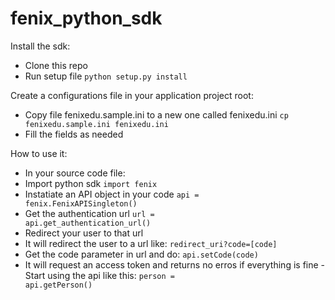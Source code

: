 fenix_python_sdk
================

Install the sdk:
- Clone this repo
- Run setup file
<code>python setup.py install</code>

Create a configurations file in your application project root:
- Copy file fenixedu.sample.ini to a new one called fenixedu.ini
<code>cp fenixedu.sample.ini fenixedu.ini</code>
- Fill the fields as needed

How to use it:
- In your source code file:
- Import python sdk
<code>import fenix</code>
- Instatiate an API object in your code
<code>api = fenix.FenixAPISingleton()</code>
- Get the authentication url
<code>url = api.get_authentication_url()</code>
- Redirect your user to that url
- It will redirect the user to a url like:
<code>redirect_uri?code=[code]</code>
- Get the code parameter in url and do:
<code>api.setCode(code)</code>
- It will request an access token and returns no erros if everything is fine
-Start using the api like this:
<code>person = api.getPerson()</code>
